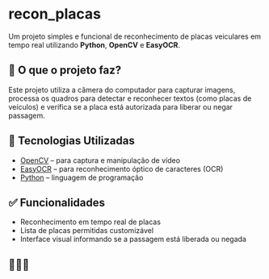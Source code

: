 # recon_placas

Um projeto simples e funcional de reconhecimento de placas veiculares em tempo real utilizando **Python**, **OpenCV** e **EasyOCR**.

## 📸 O que o projeto faz?

Este projeto utiliza a câmera do computador para capturar imagens, processa os quadros para detectar e reconhecer textos (como placas de veículos) e verifica se a placa está autorizada para liberar ou negar passagem.

## 🧠 Tecnologias Utilizadas

- [OpenCV](https://opencv.org/) – para captura e manipulação de vídeo
- [EasyOCR](https://www.jaided.ai/easyocr/) – para reconhecimento óptico de caracteres (OCR)
- [Python](https://www.python.org/) – linguagem de programação

## ✅ Funcionalidades

- Reconhecimento em tempo real de placas
- Lista de placas permitidas customizável
- Interface visual informando se a passagem está liberada ou negada

## 🚀🚀🚀 
